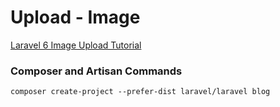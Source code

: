 # Upload - Image

[Laravel 6 Image Upload Tutorial](https://www.itsolutionstuff.com/post/laravel-6-image-upload-tutorialexample.html)

### Composer and Artisan Commands
```shell script
composer create-project --prefer-dist laravel/laravel blog
```
